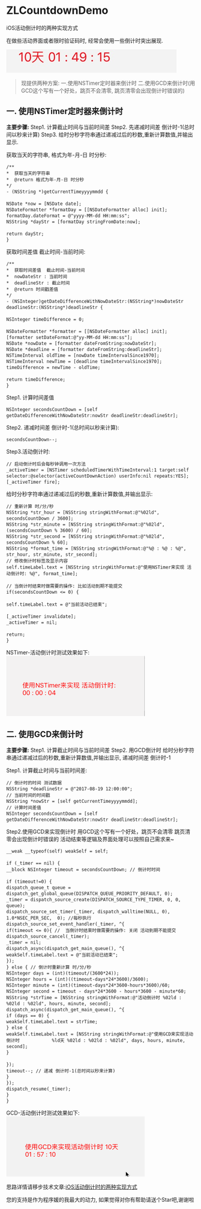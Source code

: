 # ZLCountdownDemo

iOS活动倒计时的两种实现方式


在做些活动界面或者限时验证码时, 经常会使用一些倒计时突出展现.

![倒计时.png](https://github.com/ZLFighting/ZLCountdownDemo/blob/master/ZLCountdownDemo-活动倒计时两种方式(NSTimer%2C%20GCD)/截图.png)

> 现提供两种方案:
一.使用NSTimer定时器来倒计时
二.使用GCD来倒计时(用GCD这个写有一个好处，跳页不会清零, 跳页清零会出现倒计时错误的)

## 一. 使用NSTimer定时器来倒计时

**主要步骤:**
Step1. 计算截止时间与当前时间差
Step2. 先递减时间差 倒计时-1(总时间以秒来计算)
Step3. 给时分秒字符串通过递减过后的秒数,重新计算数值,并输出显示.

获取当天的字符串, 格式为年-月-日 时分秒:
```
/**
*  获取当天的字符串
*  @return 格式为年-月-日 时分秒
*/
- (NSString *)getCurrentTimeyyyymmdd {

NSDate *now = [NSDate date];
NSDateFormatter *formatDay = [[NSDateFormatter alloc] init];
formatDay.dateFormat = @"yyyy-MM-dd HH:mm:ss";
NSString *dayStr = [formatDay stringFromDate:now];

return dayStr;
}
```
获取时间差值  截止时间-当前时间:
```
/**
*  获取时间差值  截止时间-当前时间
*  nowDateStr : 当前时间
*  deadlineStr : 截止时间
*  @return 时间戳差值
*/
- (NSInteger)getDateDifferenceWithNowDateStr:(NSString*)nowDateStr deadlineStr:(NSString*)deadlineStr {

NSInteger timeDifference = 0;

NSDateFormatter *formatter = [[NSDateFormatter alloc] init];
[formatter setDateFormat:@"yy-MM-dd HH:mm:ss"];
NSDate *nowDate = [formatter dateFromString:nowDateStr];
NSDate *deadline = [formatter dateFromString:deadlineStr];
NSTimeInterval oldTime = [nowDate timeIntervalSince1970];
NSTimeInterval newTime = [deadline timeIntervalSince1970];
timeDifference = newTime - oldTime;

return timeDifference;
}
```
Step1. 计算时间差值
```
NSInteger secondsCountDown = [self getDateDifferenceWithNowDateStr:nowStr deadlineStr:deadlineStr];
```
Step2. 递减时间差 倒计时-1(总时间以秒来计算):
```
secondsCountDown--;
```
Step3.活动倒计时:
```
// 启动倒计时后会每秒钟调用一次方法
_activeTimer = [NSTimer scheduledTimerWithTimeInterval:1 target:self selector:@selector(activeCountDownAction) userInfo:nil repeats:YES];
[_activeTimer fire];
```
给时分秒字符串通过递减过后的秒数,重新计算数值,并输出显示:
```
// 重新计算 时/分/秒
NSString *str_hour = [NSString stringWithFormat:@"%02ld", secondsCountDown / 3600];
NSString *str_minute = [NSString stringWithFormat:@"%02ld", (secondsCountDown % 3600) / 60];
NSString *str_second = [NSString stringWithFormat:@"%02ld", secondsCountDown % 60];
NSString *format_time = [NSString stringWithFormat:@"%@ : %@ : %@", str_hour, str_minute, str_second];
// 修改倒计时标签及显示内容
self.timeLabel.text = [NSString stringWithFormat:@"使用NSTimer来实现 活动倒计时: %@", format_time];

// 当倒计时结束时做需要的操作: 比如活动到期不能提交
if(secondsCountDown <= 0) {

self.timeLabel.text = @"当前活动已结束";

[_activeTimer invalidate];
_activeTimer = nil;

return;
}
```
NSTimer-活动倒计时测试效果如下:
![NSTimer-活动倒计时.gif](https://github.com/ZLFighting/ZLCountdownDemo/blob/master/ZLCountdownDemo-活动倒计时两种方式(NSTimer%2C%20GCD)/NSTimer.gif)

## 二. 使用GCD来倒计时

**主要步骤:**
Step1. 计算截止时间与当前时间差
Step2. 用GCD倒计时 给时分秒字符串通过递减过后的秒数,重新计算数值,并输出显示, 递减时间差 倒计时-1

Step1. 计算截止时间与当前时间差:
```
// 倒计时的时间 测试数据
NSString *deadlineStr = @"2017-08-19 12:00:00";
// 当前时间的时间戳
NSString *nowStr = [self getCurrentTimeyyyymmdd];
// 计算时间差值
NSInteger secondsCountDown = [self getDateDifferenceWithNowDateStr:nowStr deadlineStr:deadlineStr];
```
Step2.使用GCD来实现倒计时
用GCD这个写有一个好处，跳页不会清零 跳页清零会出现倒计时错误的
活动结束等逻辑及界面处理可以按照自己需求来~
```
__weak __typeof(self) weakSelf = self;

if (_timer == nil) {
__block NSInteger timeout = secondsCountDown; // 倒计时时间

if (timeout!=0) {
dispatch_queue_t queue = dispatch_get_global_queue(DISPATCH_QUEUE_PRIORITY_DEFAULT, 0);
_timer = dispatch_source_create(DISPATCH_SOURCE_TYPE_TIMER, 0, 0, queue);
dispatch_source_set_timer(_timer, dispatch_walltime(NULL, 0), 1.0*NSEC_PER_SEC,  0); //每秒执行
dispatch_source_set_event_handler(_timer, ^{
if(timeout <= 0){ //  当倒计时结束时做需要的操作: 关闭 活动到期不能提交
dispatch_source_cancel(_timer);
_timer = nil;
dispatch_async(dispatch_get_main_queue(), ^{
weakSelf.timeLabel.text = @"当前活动已结束";
});
} else { // 倒计时重新计算 时/分/秒
NSInteger days = (int)(timeout/(3600*24));
NSInteger hours = (int)((timeout-days*24*3600)/3600);
NSInteger minute = (int)(timeout-days*24*3600-hours*3600)/60;
NSInteger second = timeout - days*24*3600 - hours*3600 - minute*60;
NSString *strTime = [NSString stringWithFormat:@"活动倒计时 %02ld : %02ld : %02ld", hours, minute, second];
dispatch_async(dispatch_get_main_queue(), ^{
if (days == 0) {
weakSelf.timeLabel.text = strTime;
} else {
weakSelf.timeLabel.text = [NSString stringWithFormat:@"使用GCD来实现活动倒计时            %ld天 %02ld : %02ld : %02ld", days, hours, minute, second];
}

});
timeout--; // 递减 倒计时-1(总时间以秒来计算)
}
});
dispatch_resume(_timer);
}
}
```
GCD-活动倒计时测试效果如下:
![GCD.gif](https://github.com/ZLFighting/ZLCountdownDemo/blob/master/ZLCountdownDemo-活动倒计时两种方式(NSTimer%2C%20GCD)/GCD.gif)


思路详情请移步技术文章:[iOS活动倒计时的两种实现方式](http://blog.csdn.net/smilezhangli/article/details/78548383)

您的支持是作为程序媛的我最大的动力, 如果觉得对你有帮助请送个Star吧,谢谢啦
